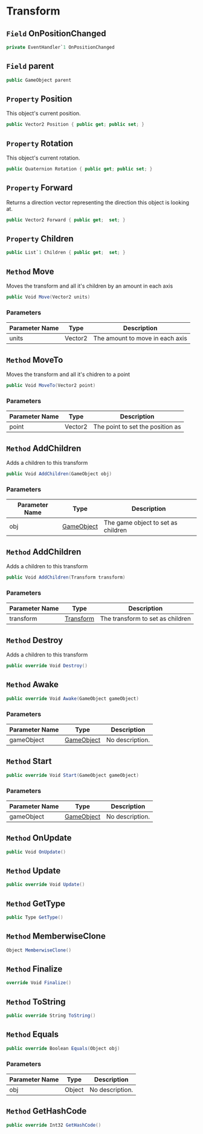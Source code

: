 # Transform

## `Field` OnPositionChanged

```csharp
private EventHandler`1 OnPositionChanged
```


## `Field` parent

```csharp
public GameObject parent
```


## `Property` Position
This object's current position.
```csharp
public Vector2 Position { public get; public set; }
```


## `Property` Rotation
This object's current rotation.
```csharp
public Quaternion Rotation { public get; public set; }
```


## `Property` Forward
Returns a direction vector representing the direction this object is looking at.
```csharp
public Vector2 Forward { public get;  set; }
```


## `Property` Children

```csharp
public List`1 Children { public get;  set; }
```


## `Method` Move
Moves the transform and all it's children by an amount in each axis
```csharp
public Void Move(Vector2 units)
```
### Parameters

| Parameter Name | Type | Description |
| --------- | --------- | --------- |
| units | Vector2 | The amount to move in each axis |


## `Method` MoveTo
Moves the transform and all it's chidren to a point
```csharp
public Void MoveTo(Vector2 point)
```
### Parameters

| Parameter Name | Type | Description |
| --------- | --------- | --------- |
| point | Vector2 | The point to set the position as |


## `Method` AddChildren
Adds a children to this transform
```csharp
public Void AddChildren(GameObject obj)
```
### Parameters

| Parameter Name | Type | Description |
| --------- | --------- | --------- |
| obj | [GameObject](https://thiagomvas.github.io/GameEngine/Entities/GameObject.html) | The game object to set as children |


## `Method` AddChildren
Adds a children to this transform
```csharp
public Void AddChildren(Transform transform)
```
### Parameters

| Parameter Name | Type | Description |
| --------- | --------- | --------- |
| transform | [Transform](https://thiagomvas.github.io/GameEngine/Components/Transform.html) | The transform to set as children |


## `Method` Destroy
Adds a children to this transform
```csharp
public override Void Destroy()
```


## `Method` Awake

```csharp
public override Void Awake(GameObject gameObject)
```
### Parameters

| Parameter Name | Type | Description |
| --------- | --------- | --------- |
| gameObject | [GameObject](https://thiagomvas.github.io/GameEngine/Entities/GameObject.html) | No description. |


## `Method` Start

```csharp
public override Void Start(GameObject gameObject)
```
### Parameters

| Parameter Name | Type | Description |
| --------- | --------- | --------- |
| gameObject | [GameObject](https://thiagomvas.github.io/GameEngine/Entities/GameObject.html) | No description. |


## `Method` OnUpdate

```csharp
public Void OnUpdate()
```


## `Method` Update

```csharp
public override Void Update()
```


## `Method` GetType

```csharp
public Type GetType()
```


## `Method` MemberwiseClone

```csharp
Object MemberwiseClone()
```


## `Method` Finalize

```csharp
override Void Finalize()
```


## `Method` ToString

```csharp
public override String ToString()
```


## `Method` Equals

```csharp
public override Boolean Equals(Object obj)
```
### Parameters

| Parameter Name | Type | Description |
| --------- | --------- | --------- |
| obj | Object | No description. |


## `Method` GetHashCode

```csharp
public override Int32 GetHashCode()
```


